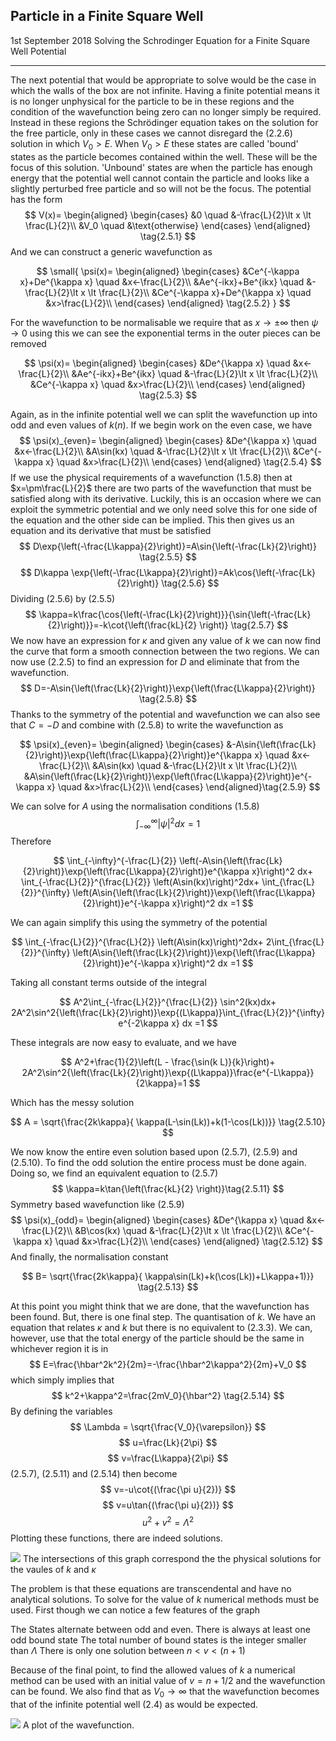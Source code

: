 ## Particle in a Finite Square Well
<date>1st September 2018</date>
<label>Solving the Schrodinger Equation for a Finite Square Well Potential</label>
<hr/>


The next potential that would be appropriate to solve would be the case in which the walls of the box are not infinite. Having a finite potential means it is no longer unphysical for the particle to be in these regions and the condition of the wavefunction being zero can no longer simply be required. Instead in these regions the Schrödinger equation takes on the solution for the free particle, only in these cases we cannot disregard the $(2.2.6)$ solution in which $V_0>E$. When $V_0>E$ these states are called 'bound' states as the particle becomes contained within the well. These will be the focus of this solution. 'Unbound' states are when the particle has enough energy that the potential well cannot contain the particle and looks like a slightly perturbed free particle and so will not be the focus. The potential has the form
$$
 V(x)=
 \begin{aligned}
	\begin{cases}
		&0 		\quad 	&-\frac{L}{2}\lt x \lt \frac{L}{2}\\
		&V_0 	\quad	&\text{otherwise}
	\end{cases}
	\end{aligned} \tag{2.5.1}
$$
And we can construct a generic wavefunction as

<div class="[style:largeEquation]">

$$
\small{
 \psi(x)=
 \begin{aligned}
	\begin{cases}
		&Ce^{-\kappa x}+De^{\kappa x} 		\quad	&x<-\frac{L}{2}\\
		&Ae^{-ikx}+Be^{ikx} 		\quad 	&-\frac{L}{2}\lt x \lt \frac{L}{2}\\
		&Ce^{-\kappa x}+De^{\kappa x}  		\quad	&x>\frac{L}{2}\\
	\end{cases}
	\end{aligned} \tag{2.5.2}
}
$$
</div>

For the wavefunction to be normalisable we require that as $x \to \pm\infty$ then $\psi \to 0$ using this we can see the exponential terms in the outer pieces can be removed

<div class="[style:largeEquation]">

$$
 \psi(x)=
 \begin{aligned}
	\begin{cases}
		&De^{\kappa x} 		\quad	&x<-\frac{L}{2}\\
		&Ae^{-ikx}+Be^{ikx} 		\quad 	&-\frac{L}{2}\lt x \lt \frac{L}{2}\\
		&Ce^{-\kappa x} 		\quad	&x>\frac{L}{2}\\
	\end{cases}
	\end{aligned} \tag{2.5.3}
$$
</div>

Again, as in the infinite potential well we can split the wavefunction up into odd and even values of $k(n)$. If we begin work on the even case, we have
$$
 \psi(x)_{even}=
 \begin{aligned}
	\begin{cases}
		&De^{\kappa x} 		\quad	&x<-\frac{L}{2}\\
		&A\sin(kx)		 \quad 	&-\frac{L}{2}\lt x \lt \frac{L}{2}\\
		&Ce^{-\kappa x} 		\quad	&x>\frac{L}{2}\\
	\end{cases}
	\end{aligned} \tag{2.5.4}
$$
If we use the physical requirements of a wavefunction $(1.5.8)$ then at $x=\pm\frac{L}{2}$ there are two parts of the wavefunction that must be satisfied along with its derivative. Luckily, this is an occasion where we can exploit the symmetric potential and we only need solve this for one side of the equation and the other side can be implied. This then gives us an equation and its derivative that must be satisfied
$$
D\exp{\left(-\frac{L\kappa}{2}\right)}=A\sin{\left(-\frac{Lk}{2}\right)}	\tag{2.5.5}
$$
$$
D\kappa \exp{\left(-\frac{L\kappa}{2}\right)}=Ak\cos{\left(-\frac{Lk}{2}\right)}	\tag{2.5.6}
$$
Dividing $(2.5.6)$ by $(2.5.5)$ 
$$
\kappa=k\frac{\cos{\left(-\frac{Lk}{2}\right)}}{\sin{\left(-\frac{Lk}{2}\right)}}=-k\cot{\left(\frac{kL}{2} \right)} \tag{2.5.7}
$$
We now have an expression for $\kappa$ and given any value of $k$ we can now find the curve that form a smooth connection between the two regions. We can now use $(2.2.5)$ to find an expression for $D$ and eliminate that from the wavefunction.
$$
D=-A\sin{\left(\frac{Lk}{2}\right)}\exp{\left(\frac{L\kappa}{2}\right)} \tag{2.5.8}
$$
Thanks to the symmetry of the potential and wavefunction we can also see that $C=-D$ and combine with $(2.5.8)$ to write the wavefunction as

<div class="[style:largeEquation]">

$$
 \psi(x)_{even}=
 \begin{aligned}
	\begin{cases}
		&-A\sin{\left(\frac{Lk}{2}\right)}\exp{\left(\frac{L\kappa}{2}\right)}e^{\kappa x} 		\quad	&x<-\frac{L}{2}\\
		&A\sin(kx)		\quad	&-\frac{L}{2}\lt x \lt \frac{L}{2}\\
		&A\sin{\left(\frac{Lk}{2}\right)}\exp{\left(\frac{L\kappa}{2}\right)}e^{-\kappa x} 		\quad	&x>\frac{L}{2}\\
	\end{cases}
	\end{aligned}\tag{2.5.9}
$$
</div>

We can solve for $A$ using the normalisation conditions $(1.5.8)$
$$
\int_{-\infty}^{\infty}|\psi|^2 dx =1 
$$
Therefore

<div class="[style:largeEquation]">

$$
\int_{-\infty}^{-\frac{L}{2}} \left(-A\sin{\left(\frac{Lk}{2}\right)}\exp{\left(\frac{L\kappa}{2}\right)}e^{\kappa x}\right)^2 dx+
\int_{-\frac{L}{2}}^{\frac{L}{2}} \left(A\sin(kx)\right)^2dx+
\int_{\frac{L}{2}}^{\infty} \left(A\sin{\left(\frac{Lk}{2}\right)}\exp{\left(\frac{L\kappa}{2}\right)}e^{-\kappa x}\right)^2 dx =1
$$
</div>

We can again simplify this using the symmetry of the potential

<div class="[style:largeEquation]">

$$
\int_{-\frac{L}{2}}^{\frac{L}{2}} \left(A\sin(kx)\right)^2dx+
2\int_{\frac{L}{2}}^{\infty} \left(A\sin{\left(\frac{Lk}{2}\right)}\exp{\left(\frac{L\kappa}{2}\right)}e^{-\kappa x}\right)^2 dx =1
$$

</div>

Taking all constant terms outside of the integral

<div class="[style:largeEquation]">

$$
A^2\int_{-\frac{L}{2}}^{\frac{L}{2}} \sin^2(kx)dx+
2A^2\sin^2{\left(\frac{Lk}{2}\right)}\exp{(L\kappa)}\int_{\frac{L}{2}}^{\infty} e^{-2\kappa x} dx =1
$$
</div>

These integrals are now easy to evaluate, and we have

<div class="[style:largeEquation]">

$$
A^2+\frac{1}{2}\left(L - \frac{\sin(k L)}{k}\right)+
2A^2\sin^2{\left(\frac{Lk}{2}\right)}\exp{(L\kappa)}\frac{e^{-L\kappa}}{2\kappa}=1
$$
</div>

Which has the messy solution

<div class="[style:largeEquation]">

$$
A = \sqrt{\frac{2k\kappa}{ \kappa(L-\sin(Lk))+k(1-\cos(Lk))}} \tag{2.5.10}
$$
</div>

We now know the entire even solution based upon $(2.5.7)$, $(2.5.9)$ and $(2.5.10)$. To find the odd solution the entire process must be done again. Doing so, we find an equivalent equation to $(2.5.7)$ 
$$
\kappa=k\tan{\left(\frac{kL}{2} \right)}\tag{2.5.11}
$$
Symmetry based wavefunction like $(2.5.9)$
$$
\psi(x)_{odd}=
\begin{aligned}
	\begin{cases}
		&De^{\kappa x} 		\quad	&x<-\frac{L}{2}\\
		&B\cos(kx)		\quad 	&-\frac{L}{2}\lt x \lt \frac{L}{2}\\
		&Ce^{-\kappa x} 		\quad	&x>\frac{L}{2}\\
	\end{cases}
	\end{aligned} \tag{2.5.12}
$$
And finally, the normalisation constant 

<div class="[style:largeEquation]">

$$
B= \sqrt{\frac{2k\kappa}{ \kappa\sin(Lk)+k(\cos(Lk))+L\kappa+1)}} \tag{2.5.13}
$$
</div>

At this point you might think that we are done, that the wavefunction has been found. But, there is one final step. The quantisation of $k$. We have an equation that relates $\kappa$ and $k$ but there is no equivalent to $(2.3.3)$. We can, however, use that the total energy of the particle should be the same in whichever region it is in
$$
E=\frac{\hbar^2k^2}{2m}=-\frac{\hbar^2\kappa^2}{2m}+V_0
$$
which simply implies that
$$
k^2+\kappa^2=\frac{2mV_0}{\hbar^2} \tag{2.5.14}
$$
By defining the variables 
$$
\Lambda = \sqrt{\frac{V_0}{\varepsilon}}
$$
$$
u=\frac{Lk}{2\pi}
$$
$$
v=\frac{L\kappa}{2\pi}
$$
$(2.5.7)$, $(2.5.11)$ and $(2.5.14)$ then become
$$
v=-u\cot{(\frac{\pi u}{2})}
$$
$$
v=u\tan{(\frac{\pi u}{2})}
$$
$$
u^2+v^2=\Lambda^2
$$
Plotting these functions, there are indeed solutions.

[![]([data:instagram_image1])](https://www.desmos.com/calculator/hhskmovpjt)
<label>The intersections of this graph correspond the the physical solutions for the vaules of $k$ and $\kappa$</label>


The problem is that these equations are transcendental and have no analytical solutions. To solve for the value of $k$ numerical methods must be used. First though we can notice a few features of the graph


The States alternate between odd and even.
There is always at least one odd bound state
The total number of bound states is the integer smaller than $\Lambda$
There is only one solution between $n< v < (n+1)$ 


Because of the final point, to find the allowed values of $k$ a numerical method can be used with an initial value of $v=n+1/2$ and the wavefunction can be found. We also find that as $V_0 \to \infty$ that the wavefunction becomes that of the infinite potential well $(2.4)$ as would be expected.

[![]([data:instagram_image1])](https://www.desmos.com/calculator/obikem00ni)
<label>A plot of the wavefunction.</label>

